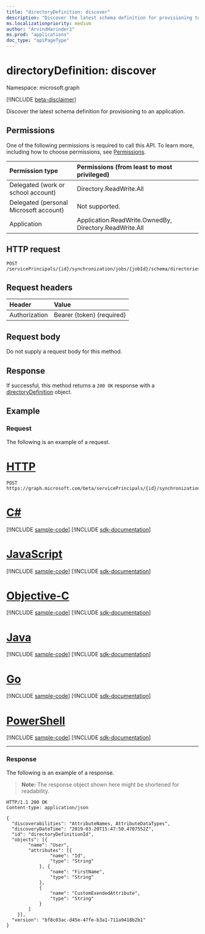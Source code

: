 ```yaml
---
title: "directoryDefinition: discover"
description: "Discover the latest schema definition for provisioning to an application. "
ms.localizationpriority: medium
author: "ArvindHarinder1"
ms.prod: "applications"
doc_type: "apiPageType"
---
```


# directoryDefinition: discover

Namespace: microsoft.graph

[!INCLUDE [beta-disclaimer](../../includes/beta-disclaimer.md)]

Discover the latest schema definition for provisioning to an application. 

## Permissions

One of the following permissions is required to call this API. To learn more, including how to choose permissions, see [Permissions](/graph/permissions-reference).

|Permission type                        | Permissions (from least to most privileged)              |
|:--------------------------------------|:---------------------------------------------------------|
|Delegated (work or school account)     |Directory.ReadWrite.All  |
|Delegated (personal Microsoft account) |Not supported.|
|Application                            |Application.ReadWrite.OwnedBy, Directory.ReadWrite.All  | 

## HTTP request

<!-- { "blockType": "ignored" } -->

```http
POST /servicePrincipals/{id}/synchronization/jobs/{jobId}/schema/directories/{directoryId}/discover
```

## Request headers

| Header        | Value                      |
|:--------------|:---------------------------|
| Authorization | Bearer {token} (required)  |

## Request body

Do not supply a request body for this method. 

## Response

If successful, this method returns a `200 OK` response with a [directoryDefinition](../resources/synchronization-directorydefinition.md) object.

## Example

### Request
The following is an example of a request.

# [HTTP](#tab/http)
<!-- {
  "blockType": "request",
  "name": "discover_directorydefinition"
}-->
```http
POST https://graph.microsoft.com/beta/servicePrincipals/{id}/synchronization/jobs/{jobId}/schema/directories/{directoryId}/discover
```
# [C#](#tab/csharp)
[!INCLUDE [sample-code](../includes/snippets/csharp/discover-directorydefinition-csharp-snippets.md)]
[!INCLUDE [sdk-documentation](../includes/snippets/snippets-sdk-documentation-link.md)]

# [JavaScript](#tab/javascript)
[!INCLUDE [sample-code](../includes/snippets/javascript/discover-directorydefinition-javascript-snippets.md)]
[!INCLUDE [sdk-documentation](../includes/snippets/snippets-sdk-documentation-link.md)]

# [Objective-C](#tab/objc)
[!INCLUDE [sample-code](../includes/snippets/objc/discover-directorydefinition-objc-snippets.md)]
[!INCLUDE [sdk-documentation](../includes/snippets/snippets-sdk-documentation-link.md)]

# [Java](#tab/java)
[!INCLUDE [sample-code](../includes/snippets/java/discover-directorydefinition-java-snippets.md)]
[!INCLUDE [sdk-documentation](../includes/snippets/snippets-sdk-documentation-link.md)]

# [Go](#tab/go)
[!INCLUDE [sample-code](../includes/snippets/go/discover-directorydefinition-go-snippets.md)]
[!INCLUDE [sdk-documentation](../includes/snippets/snippets-sdk-documentation-link.md)]

# [PowerShell](#tab/powershell)
[!INCLUDE [sample-code](../includes/snippets/powershell/discover-directorydefinition-powershell-snippets.md)]
[!INCLUDE [sdk-documentation](../includes/snippets/snippets-sdk-documentation-link.md)]

---


### Response

The following is an example of a response.

>**Note:** The response object shown here might be shortened for readability.

<!-- {
  "blockType": "response",
  "truncated": true,
  "@odata.type": "microsoft.graph.directoryDefinition"
} -->

```http
HTTP/1.1 200 OK
Content-type: application/json

{
  "discoverabilities": "AttributeNames, AttributeDataTypes",
  "discoveryDateTime": "2019-03-20T15:47:50.4707552Z",
  "id": "directoryDefinitionId",
  "objects": [{
        "name": "User",
        "attributes": [{
                "name": "Id",
                "type": "String"
            }, {
                "name": "FirstName",
                "type": "String"
            },
            {
                "name": "CustomExendedAttribute",
                "type": "String"
            }  
        ]
    }],
  "version": "bf8c03ac-d45e-47fe-b3a1-711a9418b2b1"
}
 ```



